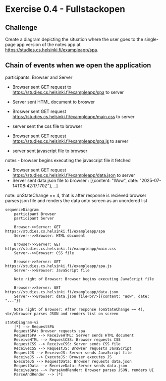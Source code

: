 # Exercise 0.4 - Fullstackopen
## Challenge
Create a diagram depicting the situation where the user goes to the single-page app version 
of the notes app at https://studies.cs.helsinki.fi/exampleapp/spa.

## Chain of events when we open the application
participants: Browser and Server
- Browser sent GET request to https://studies.cs.helsinki.fi/exampleapp/spa to server
- Server sent HTML document to broswer

- Broswer sent GET request  https://studies.cs.helsinki.fi/exampleapp/main.css to server
- server sent the css file to browser

- Browser sent GET request https://studies.cs.helsinki.fi/exampleapp/spa.js to server
- server sent javascript file to browser

notes - browser begins executing the javascript file it fetched

- Browser sent GET request https://studies.cs.helsinki.fi/exampleapp/data.json to server
- Server sent data.json file to browser : [{content: "Wow", date: "2025-07-14T08:42:17.170Z"},…]

note: onStateChange == 4, that is after response is recieved browser parses json file and renders the data onto screen as an unordered list


```mermaid
sequenceDiagram
    participant Browser
    participant Server

    Browser->>Server: GET https://studies.cs.helsinki.fi/exampleapp/spa
    Server-->>Browser: HTML document

    Browser->>Server: GET https://studies.cs.helsinki.fi/exampleapp/main.css
    Server-->>Browser: CSS file

    Browser->>Server: GET https://studies.cs.helsinki.fi/exampleapp/spa.js
    Server-->>Browser: JavaScript file

    Note right of Browser: Browser begins executing JavaScript file

    Browser->>Server: GET https://studies.cs.helsinki.fi/exampleapp/data.json
    Server-->>Browser: data.json file<br/>[{content: "Wow", date: "..."}]

    Note right of Browser: After response (onStateChange == 4),<br/>browser parses JSON and renders list on screen
```

```mermaid
stateDiagram-v2
    [*] --> RequestSPA
    RequestSPA: Browser requests spa
    RequestSPA --> ReceiveHTML: Server sends HTML document
    ReceiveHTML --> RequestCSS: Browser requests CSS
    RequestCSS --> ReceiveCSS: Server sends CSS file
    ReceiveCSS --> RequestJS: Browser requests JavaScript
    RequestJS --> ReceiveJS: Server sends JavaScript file
    ReceiveJS --> ExecuteJS: Browser executes JS
    ExecuteJS --> RequestData: Browser requests data.json
    RequestData --> ReceiveData: Server sends data.json
    ReceiveData --> ParseAndRender: Browser parses JSON, renders UI
    ParseAndRender --> [*]
```